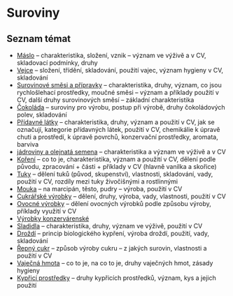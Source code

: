 # Suroviny

## Seznam témat

- [Máslo](./maslo) – charakteristika, složení, vznik – význam ve výživě a v CV, skladovací podmínky, druhy  
- [Vejce](./vejce) – složení, třídění, skladování, použití vajec, význam hygieny v CV, skladování  
- [Surovinové směsi a přípravky](./surovinove-smesi-a-pripravky) – charakteristika, druhy, význam, co jsou rychlošlehací prostředky, moučné směsi – význam a příklady použití v CV, další druhy surovinových směsí – základní charakteristika
- [Čokoláda](./cokolada) – suroviny pro výrobu, postup při výrobě, druhy čokoládových polev, skladování
- [Přídavné látky](./pridavne-latky) – charakteristika, druhy, význam a použití v CV, jak se označují, kategorie přídavných látek, použití v CV, chemikálie k úpravě chuti a prostředí, k úpravě povrchů, konzervační prostředky, aromata, barviva
- [jádroviny a olejnatá semena](./jadroviny-a-olejnata-semena) – charakteristika a význam ve výživě a v CV  
- [Koření](./koreni) – co to je, charakteristika, význam a použití v CV, dělení podle původu, zpracování + části + příklady v CV (hlavně vanilka a skořice)  
- [Tuky](./tuky) – dělení tuků (původ, skupenství), vlastnosti, skladování, vady, použití v CV, rozdíly mezi tuky živočišnými a rostlinnými  
- [Mouka](./mouka) – na marcipán, těsto, pudry – výroba, použití v CV  
- [Cukrářské výrobky](./cukrarske-vyrobky) – dělení, druhy, výroba, vady, vlastnosti, použití v CV  
- [Ovocné výrobky](./ovocne-vyrobky) – dělení ovocných výrobků podle způsobu výroby, příklady využití v CV  
- [Výrobky konzervárenské](./vyrobky-konzervarenske)  
- [Sladidla](./sladidla) – charakteristika, druhy, význam ve výživě, použití v CV  
- [Droždí](./drozdí) – princip biologického kypření, výroba droždí, použití, vady, skladování  
- [Řepný cukr](./repny-cukr) – způsob výroby cukru – z jakých surovin, vlastnosti a použití v CV  
- [Vaječná hmota](./vajecna-hmota) – co to je, na co to je, druhy vaječných hmot, zásady hygieny  
- [Kypřicí prostředky](./kyprici-prostredky) – druhy kypřicích prostředků, význam, kys a jejich použití  
